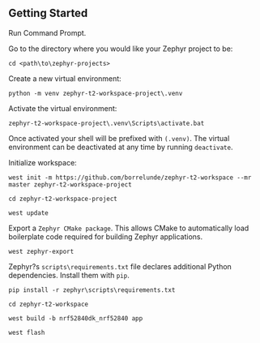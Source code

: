 ## Getting Started

Run Command Prompt.

Go to the directory where you would like your Zephyr project to be:

```shell
cd <path\to\zephyr-projects>
```

Create a new virtual environment:

```shell
python -m venv zephyr-t2-workspace-project\.venv
```

Activate the virtual environment:

```shell
zephyr-t2-workspace-project\.venv\Scripts\activate.bat
```

Once activated your shell will be prefixed with `(.venv)`. The virtual environment can be deactivated at any time by running `deactivate`.

Initialize workspace:

```shell
west init -m https://github.com/borrelunde/zephyr-t2-workspace --mr master zephyr-t2-workspace-project
```

```shell
cd zephyr-t2-workspace-project
```

```shell
west update
```

Export a `Zephyr CMake package`. This allows CMake to automatically load boilerplate code required for building Zephyr applications.

```shell
west zephyr-export
```

Zephyr?s `scripts\requirements.txt` file declares additional Python dependencies. Install them with `pip`.

```shell
pip install -r zephyr\scripts\requirements.txt
```

```shell
cd zephyr-t2-workspace
```

```shell
west build -b nrf52840dk_nrf52840 app
```

```shell
west flash
```